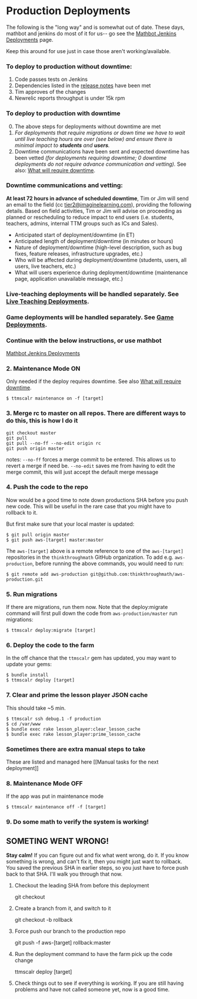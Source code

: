 # Production Deployments

The following is the "long way" and is somewhat out of date. These days, mathbot and jenkins do most of it for us-- go see the [Mathbot Jenkins Deployments](mathbot-jenkins-deployments.md#steps-to-do-a-full-system-deployment-through-mathbot) page.

Keep this around for use just in case those aren't working/available.

### To deploy to production without downtime:

1. Code passes tests on Jenkins
2. Dependencies listed in the [release notes](http://jenkins.thinkthroughmath.com:8080/job/release-notes-dashboard/) have been met
3. Tim approves of the changes
4. Newrelic reports throughput is under 15k rpm

### To deploy to production with downtime

0. The above steps for deployments without downtime are met
1. _For deployments that require migrations or down time we have to wait until live teaching hours are over (see below) and ensure there is minimal impact to **students** and **users**._
2. Downtime communications have been sent and expected downtime has been vetted _(for deployments requiring downtime; 0 downtime deployments do not require advance communication and vetting)._
See also: [What will require downtime](../documentation/what-requires-downtime.md).

### Downtime communications and vetting:

**At least 72 hours in advance of scheduled downtime**, Tim or Jim will send an email to the field (cc tier2@imaginelearning.com), providing the following details. Based on field activities, Tim or Jim will advise on  proceeding as planned or rescheduling to reduce impact to end users (i.e. students, teachers, admins, internal TTM groups such as ICs and Sales).
   * Anticipated start of deployment/downtime (in ET)
   * Anticipated length of deployment/downtime (in minutes or hours)
   * Nature of deployment/downtime (high-level description, such as bug fixes, feature releases, infrastructure upgrades, etc.)
   * Who will be affected during deployment/downtime (students, users, all users, live teachers, etc.)
   * What will users experience during deployment/downtime (maintenance page, application unavailable message, etc.)

### Live-teaching deployments will be handled separately. See [Live Teaching Deployments](./live-teaching-deployments.md).
### Game deployments will be handled separately. See [Game Deployments](./game-deployments.md).

### Continue with the below instructions, or use mathbot
[Mathbot Jenkins Deployments](mathbot-jenkins-deployments.md#steps-to-do-a-full-system-deployment-through-mathbot)

### 2. Maintenance Mode ON

Only needed if the deploy requires downtime. See also [What will require downtime](../documentation/what-requires-downtime.md).

    $ ttmscalr maintenance on -f [target]

### 3. Merge rc to master on all repos.  There are different ways to do this, this is how I do it

    git checkout master
    git pull
    git pull --no-ff --no-edit origin rc
    git push origin master

notes:
`--no-ff` forces a merge commit to be entered.  This allows us to revert a merge if need be.
`--no-edit` saves me from having to edit the merge commit, this will just accept the default merge message

### 4. Push the code to the repo

Now would be a good time to note down productions SHA before you push new code. This will be useful in the rare case that you might have to rollback to it.

But first make sure that your local master is updated:

    $ git pull origin master
    $ git push aws-[target] master:master

The `aws-[target]` above is a remote reference to one of the `aws-[target]` repositories in the `thinkthroughmath` GitHub organization. To add e.g. `aws-production`, before running the above commands, you would need to run:

    $ git remote add aws-production git@github.com:thinkthroughmath/aws-production.git

### 5. Run migrations
If there are migrations, run them now.  Note that the deploy:migrate command will first pull down the code from `aws-production/master`
run migrations:

    $ ttmscalr deploy:migrate [target]

### 6. Deploy the code to the farm

In the off chance that the `ttmscalr` gem has updated, you may want to update your gems:

    $ bundle install
    $ ttmscalr deploy [target]

### 7. Clear and prime the lesson player JSON cache

This should take ~5 min.

    $ ttmscalr ssh debug.1 -f production
    $ cd /var/www
    $ bundle exec rake lesson_player:clear_lesson_cache
    $ bundle exec rake lesson_player:prime_lesson_cache

### Sometimes there are extra manual steps to take

These are listed and managed here [[Manual tasks for the next deployment]]

### 8. Maintenance Mode OFF

If the app was put in maintenance mode

    $ ttmscalr maintenance off -f [target]

### 9. Do some math to verify the system is working!

## SOMETING WENT WRONG!
**Stay calm!** If you can figure out and fix what went wrong, do it. If you know something is wrong, and can't fix it, then you might just want to rollback.  You saved the previous SHA in earlier steps, so you just have to force push back to that SHA. I'll walk you through that now.

1. Checkout the leading SHA from before this deployment

    git checkout <SHA>

2. Create a branch from it, and switch to it

    git checkout -b rollback

3.  Force push our branch to the production repo

    git push -f aws-[target] rollback:master

4. Run the deployment command to have the farm pick up the code change

    ttmscalr deploy [target]

5. Check things out to see if everything is working.  If you are still having problems and have not called someone yet, now is a good time.
